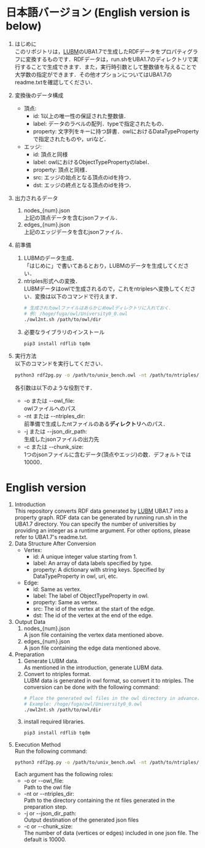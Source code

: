 # 日本語バージョン (English version is below)
1. はじめに  
このリポジトリは，[LUBM](https://swat.cse.lehigh.edu/projects/lubm/ )のUBA1.7で生成したRDFデータをプロパティグラフに変換するものです．RDFデータは，run.shをUBA1.7のディレクトリで実行することで生成できます．また，実行時引数として整数値を与えることで大学数の指定ができます．その他オプションについてはUBA1.7のreadme.txtを確認してください．
2. 変換後のデータ構成
    - 頂点:
      - id: 1以上の唯一性の保証された整数値．
      - label: データのラベルの配列．typeで指定されたもの．
      - property: 文字列をキーに持つ辞書．owlにおけるDataTypePropertyで指定されたものや，uriなど．
    - エッジ:
      - id: 頂点と同様
      - label: owlにおけるObjectTypePropertyのlabel．
      - property: 頂点と同様．
      - src: エッジの始点となる頂点のidを持つ．
      - dst: エッジの終点となる頂点のidを持つ．
3. 出力されるデータ  
   1. nodes_{num}.json  
上記の頂点データを含むjsonファイル．
    2. edges_{num}.json  
    上記のエッジデータを含むjsonファイル．
4. 前準備  
   1. LUBMのデータ生成．  
   「はじめに」で書いてあるとおり，LUBMのデータを生成してください．
   2. ntriples形式への変換．  
   LUBMデータはowlで生成されるので，これをntriplesへ変換してください．変換は以下のコマンドで行えます．
      ```bash
      # 生成されたowlファイルはあらかじめowlディレクトリに入れておく．
      # 例: /hoge/fuga/owl/University0_0.owl
      ./owl2nt.sh /path/to/owl/dir
      ```
    3. 必要なライブラリのインストール  
       ```bash
       pip3 install rdflib tqdm
       ```

5. 実行方法  
   以下のコマンドを実行してください．
   ```bash
   python3 rdf2pg.py -o /path/to/univ_bench.owl -nt /path/to/ntriples/dir -j /path/to/json/dir/to/save -c chunk_size_num
   ```
   各引数は以下のような役割です．
   - -o または --owl_file:  
    owlファイルへのパス
   - -nt または --ntriples_dir:  
    前準備で生成したntファイルのある**ディレクトリ**へのパス．
   - -j または --json_dir_path:  
    生成したjsonファイルの出力先
   - -c または --chunk_size:  
    1つのjsonファイルに含むデータ(頂点やエッジ)の数．デフォルトでは10000．

# English version
1. Introduction  
This repository converts RDF data generated by [LUBM](https://swat.cse.lehigh.edu/projects/lubm/) UBA1.7 into a property graph. RDF data can be generated by running run.sh in the UBA1.7 directory. You can specify the number of universities by providing an integer as a runtime argument. For other options, please refer to UBA1.7's readme.txt.
2. Data Structure After Conversion
    - Vertex:
      - id: A unique integer value starting from 1.
      - label: An array of data labels specified by type.
      - property: A dictionary with string keys. Specified by DataTypeProperty in owl, uri, etc.
    - Edge:
      - id: Same as vertex.
      - label: The label of ObjectTypeProperty in owl.
      - property: Same as vertex.
      - src: The id of the vertex at the start of the edge.
      - dst: The id of the vertex at the end of the edge.
3. Output Data  
   1. nodes_{num}.json  
   A json file containing the vertex data mentioned above.
   2. edges_{num}.json  
   A json file containing the edge data mentioned above.
4. Preparation  
   1. Generate LUBM data.  
   As mentioned in the introduction, generate LUBM data.
   2. Convert to ntriples format.  
   LUBM data is generated in owl format, so convert it to ntriples. The conversion can be done with the following command:
      ```bash
      # Place the generated owl files in the owl directory in advance.
      # Example: /hoge/fuga/owl/University0_0.owl
      ./owl2nt.sh /path/to/owl/dir
      ```
    3. install required libraries.
       ```bash
       pip3 install rdflib tqdm
       ```
5. Execution Method  
   Run the following command:
   ```bash
   python3 rdf2pg.py -o /path/to/univ_bench.owl -nt /path/to/ntriples/dir -j /path/to/json/dir/to/save -c chunk_size_num
   ```
   Each argument has the following roles:
   - -o or --owl_file:  
    Path to the owl file
   - -nt or --ntriples_dir:  
    Path to the directory containing the nt files generated in the preparation step.
   - -j or --json_dir_path:  
    Output destination of the generated json files
   - -c or --chunk_size:  
    The number of data (vertices or edges) included in one json file. The default is 10000.
